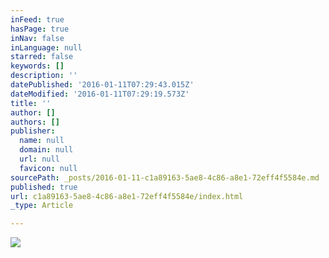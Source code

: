 ```yaml
---
inFeed: true
hasPage: true
inNav: false
inLanguage: null
starred: false
keywords: []
description: ''
datePublished: '2016-01-11T07:29:43.015Z'
dateModified: '2016-01-11T07:29:19.573Z'
title: ''
author: []
authors: []
publisher:
  name: null
  domain: null
  url: null
  favicon: null
sourcePath: _posts/2016-01-11-c1a89163-5ae8-4c86-a8e1-72eff4f5584e.md
published: true
url: c1a89163-5ae8-4c86-a8e1-72eff4f5584e/index.html
_type: Article

---
```

![](https://the-grid-user-content.s3-us-west-2.amazonaws.com/542deb3b-bd39-466e-a3e4-91a5bb30e636.jpg)